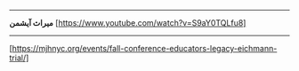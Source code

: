 -----------------------------------------------------------------
**میراث آیشمن** [https://www.youtube.com/watch?v=S9aY0TQLfu8]

-----------------------------------------------------------------


[https://mjhnyc.org/events/fall-conference-educators-legacy-eichmann-trial/]
